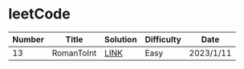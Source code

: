 # leetCode
|  Number  |  Title  |  Solution  |  Difficulty  | Date
| ---- | ---- | ---- | ---- | ---- |
|  13  |  RomanToInt  | [LINK](https://github.com/nemurin/leetCode/blob/master/java/13.RomanToInteger/RomanToInteger.java)   |  Easy  |  2023/1/11  |

